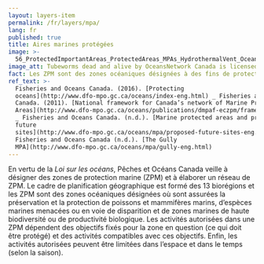 ```yaml
---
layout: layers-item
permalink: /fr/layers/mpa/
lang: fr
published: true
title: Aires marines protégées
image: >-
  56_ProtectedImportantAreas_ProtectedAreas_MPAs_HydrothermalVent_OceansNetworkCanada.jpg
image_att: Tubeworms dead and alive by OceansNetwork Canada is licensed under CC BY 2.0
fact: Les ZPM sont des zones océaniques désignées à des fins de protection
ref_text: >-
  Fisheries and Oceans Canada. (2016). [Protecting
  oceans](http://www.dfo-mpo.gc.ca/oceans/index-eng.html) _ Fisheries and Oceans
  Canada. (2011). [National framework for Canada’s network of Marine Protected
  Areas](http://www.dfo-mpo.gc.ca/oceans/publications/dmpaf-eczpm/framework-Cadre2011-eng.asp)
  _ Fisheries and Oceans Canada. (n.d.). [Marine protected areas and proposed
  future
  sites](http://www.dfo-mpo.gc.ca/oceans/mpa/proposed-future-sites-eng.html) _
  Fisheries and Oceans Canada (n.d.). [The Gully
  MPA](http://www.dfo-mpo.gc.ca/oceans/mpa/gully-eng.html)
---
```

En vertu de la _Loi sur les océans_, Pêches et Océans Canada veille à désigner des zones de protection marine (ZPM) et à élaborer un réseau de ZPM. Le cadre de planification géographique est formé des 13 biorégions et les ZPM sont des zones océaniques désignées où sont assurées la préservation et la protection de poissons et mammifères marins, d’espèces marines menacées ou en voie de disparition et de zones marines de haute biodiversité ou de productivité biologique. Les activités autorisées dans une ZPM dépendent des objectifs fixés pour la zone en question (ce qui doit être protégé) et des activités compatibles avec ces objectifs. Enfin, les activités autorisées peuvent être limitées dans l’espace et dans le temps (selon la saison).
